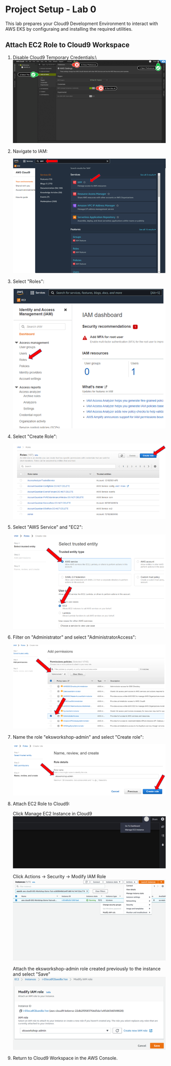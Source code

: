 # Project Setup - Lab 0

This lab prepares your Cloud9 Development Environment to interact with AWS EKS by configuraing and installing the required utilities. 

## Attach EC2 Role to Cloud9 Workspace

1. Disable Cloud9 Temporary Credentials:\ ![role-1](./images/role-1.png)

2. Navigate to IAM:

    ![role-6](./images/role-6.png)

3. Select "Roles":

    ![role-7](./images/role-7.png)

4. Select "Create Role":

    ![role-8](./images/role-8.png)

5. Select "AWS Service" and "EC2":

    ![role-9](./images/role-9.png)

6. Filter on  "Administrator" and select "AdministratorAccess":

    ![role-10](./images/role-10.png)

7. Name the role "eksworkshop-admin" and select "Create role":

    ![role-11](./images/role-11.png)

8. Attach EC2 Role to Cloud9:

    Click Manage EC2 Instance in Cloud9 ![role-3](./images/role-3.png)

    Click Actions -> Security -> Modify IAM Role ![role-4](./images/role-4.png)

    Attach the eksworkshop-admin role created previously to the instance and select "Save" ![role-5](./images/role-5.png)

9. Return to Cloud9 Workspace in the AWS Console.
